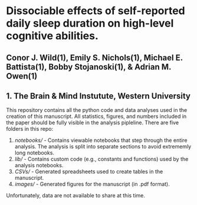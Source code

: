 # Dissociable effects of self-reported daily sleep duration on high-level cognitive abilities.
## Conor J. Wild(1), Emily S. Nichols(1), Michael E. Battista(1), Bobby Stojanoski(1), & Adrian M. Owen(1)
## 1. The Brain & Mind Instutute, Western University
This repository contains all the python code and data analyses used in the creation of this manuscript. All statistics, figures, and numbers included in the paper should be fully visible in the analysis pipleline. There are five folders in this repo:
1. *notebooks/* - Contains viewable notebooks that step through the entire analysis. The analysis is split into separate sections to avoid extrememly long notebooks.
2. *lib/* - Contains custom code (e.g., constants and functions) used by the analysis notebooks.
3. *CSVs/* - Generated spreadsheets used to create tables in the manuscript.
4. *images/* - Generated figures for the manuscript (in .pdf format).

Unfortunately, data are not available to share at this time.